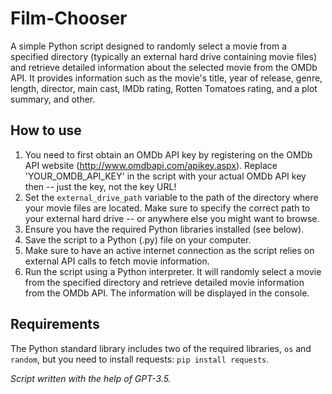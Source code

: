 # Film-Chooser

A simple Python script designed to randomly select a movie from a specified directory (typically an external hard drive containing movie files) and retrieve detailed information about the selected movie from the OMDb API. It provides information such as the movie's title, year of release, genre, length, director, main cast, IMDb rating, Rotten Tomatoes rating, and a plot summary, and other.

## How to use

1. You need to first obtain an OMDb API key by registering on the OMDb API website (http://www.omdbapi.com/apikey.aspx). Replace 'YOUR_OMDB_API_KEY' in the script with your actual OMDb API key then -- just the key, not the key URL!
2. Set the `external_drive_path` variable to the path of the directory where your movie files are located. Make sure to specify the correct path to your external hard drive -- or anywhere else you might want to browse.
3. Ensure you have the required Python libraries installed (see below).
4. Save the script to a Python (.py) file on your computer.
5. Make sure to have an active internet connection as the script relies on external API calls to fetch movie information.
6. Run the script using a Python interpreter. It will randomly select a movie from the specified directory and retrieve detailed movie information from the OMDb API. The information will be displayed in the console.

## Requirements

The Python standard library includes two of the required libraries, `os` and `random`, but you need to install requests: `pip install requests`.

*Script written with the help of GPT-3.5.*
